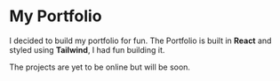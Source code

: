 # My Portfolio

I decided to build my portfolio for fun.
The Portfolio is built in **React** and styled using **Tailwind**, I had fun building it.

The projects are yet to be online but will be soon.
